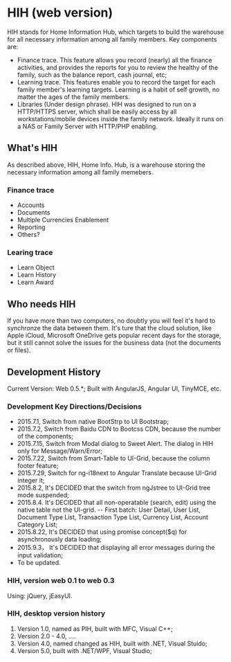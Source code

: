 # HIH (web version)
HIH stands for Home Information Hub, which targets to build the warehouse for all necessary information among all family members. Key components are:
- Finance trace. This feature allows you record (nearly) all the finance activities, and provides the reports for you to review the healthy of the family, such as the balance report, cash journal, etc;
- Learning trace. This features enable you to record the target for each family member's learning targets. Learning is a habit of self growth, no matter the ages of the family members.
- Libraries (Under design phrase). 
HIH was designed to run on a HTTP/HTTPS server, which shall be easily access by all workstations/mobile devices inside the family network. Ideally it runs on a NAS or Family Server with HTTP/PHP enabling.  

## What's HIH
As described above,  HIH, Home Info. Hub, is a warehouse storing the necessary information among all family memebers. 
### Finance trace
- Accounts
- Documents
- Multiple Currencies Enablement
- Reporting
- Others?

### Learing trace
- Learn Object
- Learn History
- Learn Award

## Who needs HIH
If you have more than two computers, no doubtly you will feel it's hard to synchronze the data between them. 
It's ture that the cloud solution, like Apple iCloud, Microsoft OneDrive gets popular recent days for the storage, but it still cannot solve the issues for the business data (not the documents or files).
 

## Development History
Current Version: Web 0.5.*;
Built with AngularJS, Angular UI, TinyMCE, etc.

### Development Key Directions/Decisions
- 2015.7.1, Switch from native BootStrp to UI Bootstrap;
- 2015.7.2, Switch from Baidu CDN to Bootcss CDN, because the number of the components;
- 2015.7.15, Switch from Modal dialog to Sweet Alert. The dialog in HIH only for Message/Warn/Error; 
- 2015.7.22, Switch from Smart-Table to UI-Grid, because the column footer feature;
- 2015.7.29, Switch for ng-i18next to Angular Translate because UI-Grid integer it;
- 2015.8.2, It's DECIDED that the switch from ngJstree to UI-Grid tree mode suspended;
- 2015.8.4. It's DECIDED that all non-operatable (search, edit) using the native table not the UI-grid. 
-- First batch: User Detail, User List, Document Type List, Transaction Type List, Currency List, Account Category List;
- 2015.8.22, It's DECIDED that using promise concept($q) for asynchronously data loading;
- 2015.9.3， It's DECIDED that displaying all error messages during the input validation;
- To be updated.

### HIH, version web 0.1 to web 0.3
Using: jQuery, jEasyUI.

### HIH, desktop version history
1. Version 1.0, named as PIH, built with MFC, Visual C++;
2. Version 2.0 - 4.0, ....
3. Version 4.0, named changed as HIH, built with .NET, Visual Stuido;
4. Version 5.0, built with .NET/WPF, Visual Studio;



